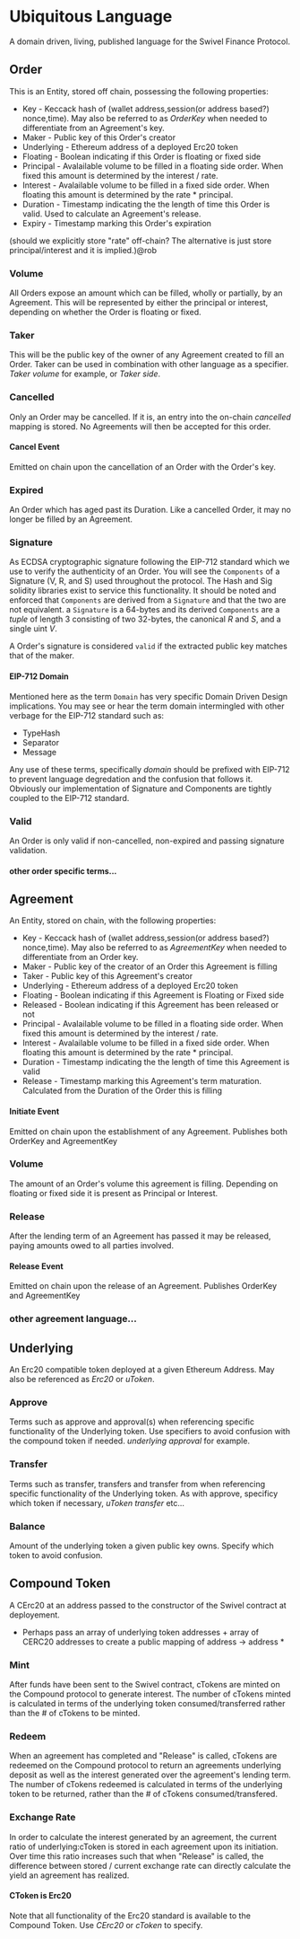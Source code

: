 # Ubiquitous Language
A domain driven, living, published language for the Swivel Finance Protocol.

## Order
This is an Entity, stored off chain, possessing the following properties:

* Key - Keccack hash of (wallet address,session(or address based?) nonce,time). May also be referred to as _OrderKey_ when needed to differentiate from an Agreement's key.
* Maker - Public key of this Order's creator
* Underlying - Ethereum address of a deployed Erc20 token
* Floating - Boolean indicating if this Order is floating or fixed side
* Principal - Avalailable volume to be filled in a floating side order. When fixed this amount is determined by the interest / rate.
* Interest - Avalailable volume to be filled in a fixed side order.  When floating this amount is determined by the rate * principal.
* Duration - Timestamp indicating the the length of time this Order is valid. Used to calculate an Agreement's release.
* Expiry - Timestamp marking this Order's expiration

(should we explicitly store "rate" off-chain? The alternative is just store principal/interest and it is implied.)@rob

### Volume
All Orders expose an amount which can be filled, wholly or partially, by an Agreement. This will be represented by
either the principal or interest, depending on whether the Order is floating or fixed.

### Taker
This will be the public key of the owner of any Agreement created to fill an Order. Taker can be used in
combination with other language as a specifier. _Taker volume_ for example, or _Taker side_.

### Cancelled
Only an Order may be cancelled. If it is, an entry into the on-chain _cancelled_ mapping is stored. No Agreements
will then be accepted for this order. 

#### Cancel Event
Emitted on chain upon the cancellation of an Order with the Order's key.

### Expired
An Order which has aged past its Duration. Like a cancelled Order, it may no longer be filled by an Agreement.

### Signature
As ECDSA cryptographic signature following the EIP-712 standard which we use to verify the authenticity of an Order. You
will see the `Components` of a Signature (V, R, and S) used throughout the protocol. The Hash and Sig solidity libraries
exist to service this functionality. It should be noted and enforced that `Components` are derived from a `Signature` and that
the two are not equivalent. a `Signature` is a 64-bytes and its derived `Components` are a _tuple_ of length 3 consisting of
two 32-bytes, the canonical _R_ and _S_,  and a single uint _V_.

A Order's signature is considered `valid` if the extracted public key matches that of the maker.

#### EIP-712 Domain
Mentioned here as the term `Domain` has very specific Domain Driven Design implications. You may see or hear the term domain
intermingled with other verbage for the EIP-712 standard such as:
* TypeHash
* Separator
* Message

Any use of these terms, specifically _domain_ should be prefixed with EIP-712 to prevent language degredation and the confusion that follows it.
Obviously our implementation of Signature and Components are tightly coupled to the EIP-712 standard.

### Valid
An Order is only valid if non-cancelled, non-expired and passing signature validation.

#### other order specific terms...


## Agreement
An Entity, stored on chain, with the following properties:

* Key - Keccack hash of (wallet address,session(or address based?) nonce,time). May also be referred to as _AgreementKey_ when needed to differentiate from an Order key.
* Maker - Public key of the creator of an Order this Agreement is filling
* Taker - Public key of this Agreement's creator
* Underlying - Ethereum address of a deployed Erc20 token
* Floating - Boolean indicating if this Agreement is Floating or Fixed side
* Released - Boolean indicating if this Agreement has been released or not
* Principal - Avalailable volume to be filled in a floating side order. When fixed this amount is determined by the interest / rate.
* Interest - Avalailable volume to be filled in a fixed side order.  When floating this amount is determined by the rate * principal.
* Duration - Timestamp indicating the the length of time this Agreement is valid
* Release - Timestamp marking this Agreement's term maturation. Calculated from the Duration of the Order this is filling

#### Initiate Event
Emitted on chain upon the establishment of any Agreement. Publishes both OrderKey and AgreementKey

### Volume
The amount of an Order's volume this agreement is filling. Depending on floating or fixed side it is present as Principal or Interest.

### Release
After the lending term of an Agreement has passed it may be released, paying amounts owed to all parties involved.

#### Release Event
Emitted on chain upon the release of an Agreement. Publishes OrderKey and AgreementKey

### other agreement language...

## Underlying
An Erc20 compatible token deployed at a given Ethereum Address. May also be referenced as _Erc20_ or _uToken_.

### Approve
Terms such as approve and approval(s) when referencing specific functionality of the Underlying token. Use specifiers to avoid
confusion with the compound token if needed. _underlying approval_ for example.

### Transfer
Terms such as transfer, transfers  and transfer from when referencing specific functionality of the Underlying token.
As with approve, specificy which token if necessary, _uToken transfer_ etc...

### Balance
Amount of the underlying token a given public key owns. Specify which token to avoid confusion.

## Compound Token
A CErc20 at an address passed to the constructor of the Swivel contract at deployement.
* Perhaps pass an array of underlying token addresses + array of CERC20 addresses to create a public mapping of address -> address *

### Mint
After funds have been sent to the Swivel contract, cTokens are minted on the Compound protocol to generate interest. The number of cTokens minted is calculated in terms of the underlying token consumed/transferred rather than the # of cTokens to be minted.

### Redeem
When an agreement has completed and "Release" is called, cTokens are redeemed on the Compound protocol to return an agreements underlying deposit as well as the interest generated over the agreement's lending term. The number of cTokens redeemed is calculated in terms of the underlying token to be returned, rather than the # of cTokens consumed/transfered.

### Exchange Rate
In order to calculate the interest generated by an agreement, the current ratio of underlying:cToken is stored in each agreement upon its initiation. Over time this ratio increases such that when "Release" is called, the difference between stored / current exchange rate can directly calculate the yield an agreement has realized.

#### CToken is Erc20
Note that all functionality of the Erc20 standard is available to the Compound Token. Use _CErc20_ or _cToken_ to specify.
